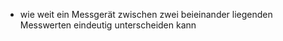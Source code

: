 - wie weit ein Messgerät zwischen zwei beieinander liegenden Messwerten eindeutig unterscheiden kann